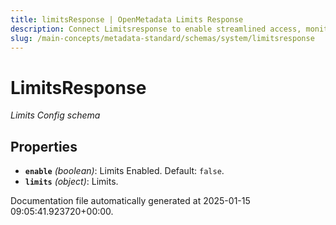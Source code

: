 ```yaml
---
title: limitsResponse | OpenMetadata Limits Response
description: Connect Limitsresponse to enable streamlined access, monitoring, or search of enterprise data using secure and scalable integrations.
slug: /main-concepts/metadata-standard/schemas/system/limitsresponse
---
```


# LimitsResponse

*Limits Config schema*

## Properties

- **`enable`** *(boolean)*: Limits Enabled. Default: `false`.
- **`limits`** *(object)*: Limits.


Documentation file automatically generated at 2025-01-15 09:05:41.923720+00:00.
